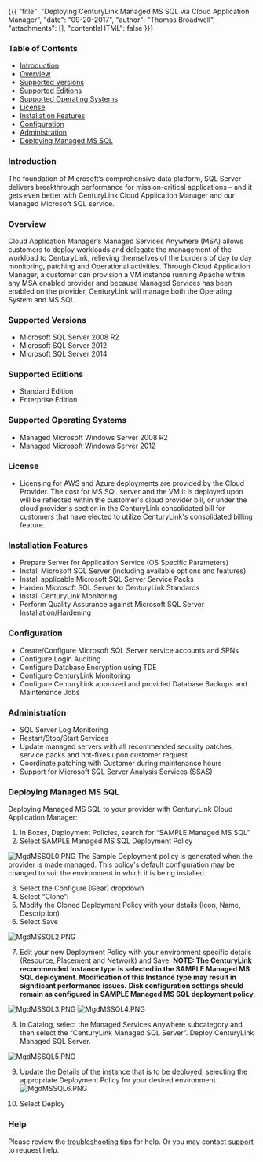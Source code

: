 {{{
  "title": "Deploying CenturyLink Managed MS SQL via Cloud Application Manager",
  "date": "09-20-2017",
  "author": "Thomas Broadwell",
  "attachments": [],
  "contentIsHTML": false
}}}

### Table of Contents

* [Introduction](#introduction)
* [Overview](#overview)
* [Supported Versions](#supported-versions)
* [Supported Editions](#supported-editions)
* [Supported Operating Systems](#supported-operating-systems)
* [License](#license)
* [Installation Features](#installation-features)
* [Configuration](#configuration)
* [Administration](#administration)
* [Deploying Managed MS SQL](#deploying-managed-ms-sql)


### Introduction
The foundation of Microsoft’s comprehensive data platform, SQL Server delivers breakthrough performance for mission-critical applications – and it gets even better with CenturyLink Cloud Application Manager and our Managed Microsoft SQL service.

### Overview
Cloud Application Manager’s Managed Services Anywhere (MSA) allows customers to deploy workloads and delegate the management of the workload to CenturyLink, relieving themselves of the burdens of day to day monitoring, patching and Operational activities.  Through Cloud Application Manager, a customer can provision a VM instance running Apache within any MSA enabled provider and because Managed Services has been enabled on the provider, CenturyLink will manage both the Operating System and MS SQL.

### Supported Versions
*  Microsoft SQL Server 2008 R2
*  Microsoft SQL Server 2012
*  Microsoft SQL Server 2014

### Supported Editions
*  Standard Edition
*  Enterprise Edition

### Supported Operating Systems
*	Managed Microsoft Windows Server 2008 R2
*	Managed Microsoft Windows Server 2012

### License
* Licensing for AWS and Azure deployments are provided by the Cloud Provider.  The cost for MS SQL server and the VM it is deployed upon will be reflected within the customer's cloud provider bill, or under the cloud provider's section in the CenturyLink consolidated bill for customers that have elected to utilize CenturyLink's consolidated billing feature.

### Installation Features
* Prepare Server for Application Service (OS Specific Parameters)
* Install Microsoft SQL Server (including available options and features)
* Install applicable Microsoft SQL Server Service Packs
* Harden Microsoft SQL Server to CenturyLink Standards
* Install CenturyLink Monitoring
* Perform Quality Assurance against Microsoft SQL Server Installation/Hardening

### Configuration
* Create/Configure Microsoft SQL Server service accounts and SPNs
* Configure Login Auditing
* Configure Database Encryption using TDE
* Configure CenturyLink Monitoring
* Configure CenturyLink approved and provided Database Backups and Maintenance Jobs

### Administration
* SQL Server Log Monitoring
* Restart/Stop/Start Services
* Update managed servers with all recommended security patches, service packs and hot-fixes upon customer request
* Coordinate patching with Customer during maintenance hours
*	Support for Microsoft SQL Server Analysis Services (SSAS)


### Deploying Managed MS SQL

Deploying Managed MS SQL to your provider with CenturyLink Cloud Application Manager:
1.	In Boxes, Deployment Policies, search for “SAMPLE Managed MS SQL”
2.	Select SAMPLE Managed MS SQL Deployment Policy

  ![MgdMSSQL0.PNG](../../images/cloud-application-manager/MgdMSSQL0.PNG)
The Sample Deployment policy is generated when the provider is made managed.  This policy's default configuration may be changed to suit the environment in which it is being installed.

3.	Select the Configure (Gear) dropdown
4.	Select “Clone”:
5.	Modify the Cloned Deployment Policy with your details (Icon, Name, Description)
6.	Select Save

  ![MgdMSSQL2.PNG](../../images/cloud-application-manager/MgdMSSQL2.PNG)

7.	Edit your new Deployment Policy with your environment specific details (Resource, Placement and Network) and Save.
**NOTE:  The CenturyLink recommended Instance type is selected in the SAMPLE Managed MS SQL deployment.  Modification of this Instance type may result in significant performance issues.**
**Disk configuration settings should remain as configured in SAMPLE Managed MS SQL deployment policy.**

  ![MgdMSSQL3.PNG](../../images/cloud-application-manager/MgdMSSQL3.PNG) ![MgdMSSQL4.PNG](../../images/cloud-application-manager/MgdMSSQL4.PNG)

8.	In Catalog, select the Managed Services Anywhere subcategory and then select the “CenturyLink Managed SQL Server”.  Deploy CenturyLink Managed SQL Server.

  ![MgdMSSQL5.PNG](../../images/cloud-application-manager/MgdMSSQL5.PNG)

9.	Update the Details of the instance that is to be deployed, selecting the appropriate Deployment Policy for your desired environment.
  ![MgdMSSQL6.PNG](../../images/cloud-application-manager/MgdMSSQL6.PNG)

10.	Select Deploy



### Help

Please review the [troubleshooting tips](../Troubleshooting/troubleshooting-tips.md) for help. Or you may contact [support](http://managedservices.ctl.io) to request help.
